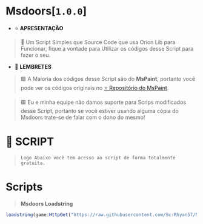 # **Msdoors[`1.0.0`]**
- ⭐ **APRESENTAÇÃO**
> 📄 Um Script Simples que Source Code que usa Orion Lib para Funcionar, fique a vontade para Utilizar os códigos desse Script para fazer o seu.

- 🔔 **LEMBRETES**
> 🟩 A Maioria dos códigos desse Script são do **MsPaint**, portanto você pode ver os códigos originais no [⭐ Repositório do MsPaint](https://github.com/Sc-Rhyan57/mspaint).

> 🟥 Eu e minha equipe não damos suporte para Scrips modificados desse Script, portanto se você estiver usando alguma cópia do Msdoors trate-se de falar com o dono do mesmo!

# 📂 **SCRIPT**
> ``Logo Abaixo você tem acesso ao script de forma totalmente gratuita.``

# **Scripts**
> **Msdoors Loadstring**
```js
loadstring(game:HttpGet("https://raw.githubusercontent.com/Sc-Rhyan57/Msdoors/refs/heads/main/download/main.lua"))()
```
